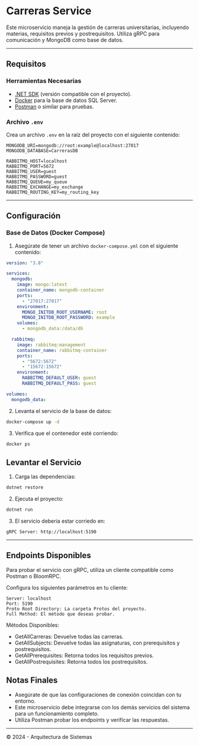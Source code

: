 # Carreras Service

Este microservicio maneja la gestión de carreras universitarias, incluyendo materias, requisitos previos y postrequisitos. Utiliza gRPC para comunicación y MongoDB como base de datos.



---

## Requisitos

### Herramientas Necesarias
- [.NET SDK](https://dotnet.microsoft.com/download) (versión compatible con el proyecto).
- [Docker](https://www.docker.com/) para la base de datos SQL Server.
- [Postman](https://www.postman.com/) o similar para pruebas.

### Archivo `.env`
Crea un archivo `.env` en la raíz del proyecto con el siguiente contenido:

```env
MONGODB_URI=mongodb://root:example@localhost:27017
MONGODB_DATABASE=CarrerasDB

RABBITMQ_HOST=localhost
RABBITMQ_PORT=5672
RABBITMQ_USER=guest
RABBITMQ_PASSWORD=guest
RABBITMQ_QUEUE=my_queue
RABBITMQ_EXCHANGE=my_exchange
RABBITMQ_ROUTING_KEY=my_routing_key

```

---

## Configuración

### Base de Datos (Docker Compose)

1. Asegúrate de tener un archivo `docker-compose.yml` con el siguiente contenido:

```yaml
version: "3.8"

services:
  mongodb:
    image: mongo:latest
    container_name: mongodb-container
    ports:
      - "27017:27017"
    environment:
      MONGO_INITDB_ROOT_USERNAME: root
      MONGO_INITDB_ROOT_PASSWORD: example
    volumes:
      - mongodb_data:/data/db

  rabbitmq:
    image: rabbitmq:management
    container_name: rabbitmq-container
    ports:
      - "5672:5672"
      - "15672:15672"
    environment:
      RABBITMQ_DEFAULT_USER: guest
      RABBITMQ_DEFAULT_PASS: guest

volumes:
  mongodb_data:
```

2. Levanta el servicio de la base de datos:

```bash
docker-compose up -d
```

3. Verifica que el contenedor esté corriendo:

```bash
docker ps
```


## Levantar el Servicio

1. Carga las dependencias:

```bash
dotnet restore
```


2. Ejecuta el proyecto:

```bash
dotnet run
```

3. El servicio deberia estar corriedo en:

```
gRPC Server: http://localhost:5190
```

---

## Endpoints Disponibles

Para probar el servicio con gRPC, utiliza un cliente compatible como Postman o BloomRPC.

Configura los siguientes parámetros en tu cliente:

```
Server: localhost
Port: 5190
Proto Root Directory: La carpeta Protos del proyecto.
Full Method: El método que deseas probar.
```
Métodos Disponibles:

- GetAllCarreras: Devuelve todas las carreras.
- GetAllSubjects: Devuelve todas las asignaturas, con prerequisitos y postrequisitos.
- GetAllPrerequisites: Retorna todos los requisitos previos.
- GetAllPostrequisites: Retorna todos los postrequisitos.



## Notas Finales

- Asegúrate de que las configuraciones de conexión coincidan con tu entorno.
- Este microservicio debe integrarse con los demás servicios del sistema para un funcionamiento completo.
- Utiliza Postman probar los endpoints y verificar las respuestas.

---

© 2024 - Arquitectura de Sistemas